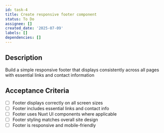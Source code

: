 ```yaml
---
id: task-4
title: Create responsive footer component
status: To Do
assignee: []
created_date: '2025-07-09'
labels: []
dependencies: []
---
```


## Description

Build a simple responsive footer that displays consistently across all pages with essential links and contact information

## Acceptance Criteria

- [ ] Footer displays correctly on all screen sizes
- [ ] Footer includes essential links and contact info
- [ ] Footer uses Nuxt UI components where applicable
- [ ] Footer styling matches overall site design
- [ ] Footer is responsive and mobile-friendly
